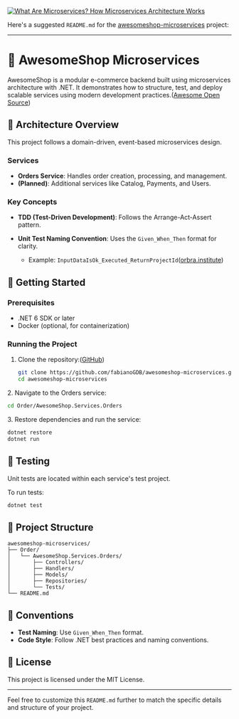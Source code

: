 [![What Are Microservices? How Microservices Architecture Works](https://tse1.mm.bing.net/th/id/OIP.oXmJO8dY11EhcYsLCpVZ-wHaFr?pid=Api)](https://middleware.io/blog/microservices-architecture/?ref=blog.treblle.com)

Here's a suggested `README.md` for the [awesomeshop-microservices](https://github.com/fabianoGDB/awesomeshop-microservices) project:

---

# 🛒 AwesomeShop Microservices

AwesomeShop is a modular e-commerce backend built using microservices architecture with .NET. It demonstrates how to structure, test, and deploy scalable services using modern development practices.([Awesome Open Source][1])

## 🧱 Architecture Overview

This project follows a domain-driven, event-based microservices design.

### Services

* **Orders Service**: Handles order creation, processing, and management.
* **(Planned)**: Additional services like Catalog, Payments, and Users.

### Key Concepts

* **TDD (Test-Driven Development)**: Follows the Arrange-Act-Assert pattern.
* **Unit Test Naming Convention**: Uses the `Given_When_Then` format for clarity.

  * Example: `InputDataIsOk_Executed_ReturnProjectId`([orbra.institute][2])

## 🚀 Getting Started

### Prerequisites

* .NET 6 SDK or later
* Docker (optional, for containerization)

### Running the Project

1. Clone the repository:([GitHub][3])

   ```bash
   git clone https://github.com/fabianoGDB/awesomeshop-microservices.git
   cd awesomeshop-microservices
   ```


2\. Navigate to the Orders service:

```bash
cd Order/AwesomeShop.Services.Orders
```


3\. Restore dependencies and run the service:

```bash
dotnet restore
dotnet run
```



## 🧪 Testing

Unit tests are located within each service's test project.

To run tests:

```bash
dotnet test
```



## 📁 Project Structure

```plaintext
awesomeshop-microservices/
├── Order/
│   └── AwesomeShop.Services.Orders/
│       ├── Controllers/
│       ├── Handlers/
│       ├── Models/
│       ├── Repositories/
│       └── Tests/
└── README.md
```



## 📌 Conventions

* **Test Naming**: Use `Given_When_Then` format.
* **Code Style**: Follow .NET best practices and naming conventions.

## 📜 License

This project is licensed under the MIT License.

---

Feel free to customize this `README.md` further to match the specific details and structure of your project.

[1]: https://awesomeopensource.com/project/RainbowForest/e-commerce-microservices?utm_source=chatgpt.com "E Commerce Microservices"
[2]: https://orbra.institute/?o=472093921&utm_source=chatgpt.com "Spring microservices example github new arrivals"
[3]: https://github.com/paulosuzart/awesome/blob/main/README.md?utm_source=chatgpt.com "awesome/README.md at main - GitHub"
